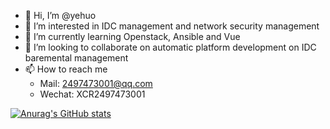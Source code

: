 - 👋 Hi, I’m @yehuo
- 👀 I’m interested in IDC management and network security management
- 🌱 I’m currently learning Openstack, Ansible and Vue
- 💞️ I’m looking to collaborate on automatic platform development on IDC baremental management
- 📫 How to reach me
  - Mail: 2497473001@qq.com
  - Wechat: XCR2497473001


[![Anurag's GitHub stats](https://github-readme-stats.vercel.app/api?username=yehuo)](https://github.com/anuraghazra/github-readme-stats)

<!---
yehuo/yehuo is a ✨ special ✨ repository because its `README.md` (this file) appears on your GitHub profile.
You can click the Preview link to take a look at your changes.
--->
